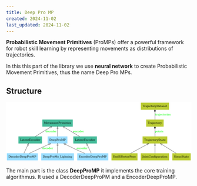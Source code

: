 ```yaml
---
title: Deep Pro MP
created: 2024-11-02
last_updated: 2024-11-02
---
```


**Probabilistic Movement Primitives** (ProMPs) offer a powerful framework for robot
skill learning by representing movements as distributions of trajectories.

In this this part of the library we use **neural network** to create Probabilistic Movement Primitives, thus the name Deep Pro MPs.

## Structure

<!--- pyreverse -o png --colorized -k moppy -->
![Uml structure of the library](/assets/img/deep-promp/classes.png)

The main part is the class **DeepProMP** it implements the core training algorithmus. It used a DecoderDeepProPM and a EncoderDeepProMP.
